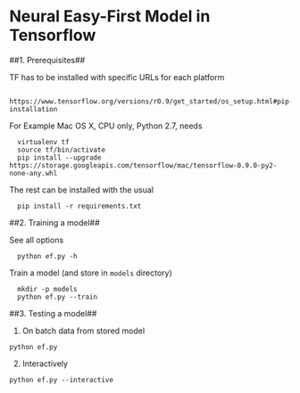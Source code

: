 # Neural Easy-First Model in Tensorflow #

##1. Prerequisites##

  TF has to be installed with specific URLs for each platform

      https://www.tensorflow.org/versions/r0.9/get_started/os_setup.html#pip-installation

  For Example Mac OS X, CPU only, Python 2.7, needs

      virtualenv tf
      source tf/bin/activate
      pip install --upgrade https://storage.googleapis.com/tensorflow/mac/tensorflow-0.9.0-py2-none-any.whl

  The rest can be installed with the usual

      pip install -r requirements.txt


##2. Training a model##

  See all options
  
      python ef.py -h
    
  Train a model (and store in `models` directory)
  
      mkdir -p models
      python ef.py --train


##3. Testing a model##

  1. On batch data from stored model
  
    python ef.py

  2. Interactively
  
    python ef.py --interactive

